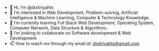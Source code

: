 - 👋 Hi, I’m @dixitriyahts
- 👀 I’m interested in Web Development, Problem-solving, Artificial Intelligence &  Machine Learning, Computer & Technology Knowledge.
- 🌱 I’m currently learning Full Stack Web Development, Operating System, Computer Nerwork, Data Structure & Algorithms.
- 💞️ I’m looking to collaborate on Software development & Web Development.
- 📫 How to reach me through my email.id: dixitriyahts@gmail.com

<!---
dixitriyahts/dixitriyahts is a ✨ special ✨ repository because its `README.md` (this file) appears on your GitHub profile.
You can click the Preview link to take a look at your changes.
--->
